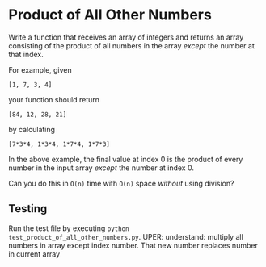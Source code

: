 # Product of All Other Numbers

Write a function that receives an array of integers and returns an array consisting of the product of all numbers in the array _except_ the number at that index.

For example, given

```
[1, 7, 3, 4]
```

your function should return

```
[84, 12, 28, 21]
```

by calculating

```
[7*3*4, 1*3*4, 1*7*4, 1*7*3]
```

In the above example, the final value at index 0 is the product of every number in the input array _except_ the number at index 0.

Can you do this in `O(n)` time with `O(n)` space _without_ using division?

## Testing

Run the test file by executing `python test_product_of_all_other_numbers.py`.
UPER:
understand: multiply all numbers in array except index number. That new number replaces number in current array

